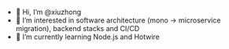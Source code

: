- 👋 Hi, I’m @xiuzhong
- 👀 I’m interested in software architecture (mono -> microservice migration), backend stacks and CI/CD
- 🌱 I’m currently learning Node.js and Hotwire

<!---
xiuzhong/xiuzhong is a ✨ special ✨ repository because its `README.md` (this file) appears on your GitHub profile.
You can click the Preview link to take a look at your changes.
--->
